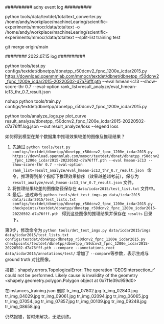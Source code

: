 
########## adny event log ##########

python tools/data/textdet/totaltext_converter.py /home/andy/workplace/machineLearing/scientific-experiments/mmocr/data/totaltext -o /home/andy/workplace/machineLearing/scientific-experiments/mmocr/data/totaltext --split-list training test


git merge origin/main  


########  2022.07.15 log  ##########

python tools/test.py configs/textdet/dbnetpp/dbnetpp_r50dcnv2_fpnc_1200e_icdar2015.py https://download.openmmlab.com/mmocr/textdet/dbnet/dbnetpp_r50dcnv2_fpnc_1200e_icdar2015-20220502-d7a76fff.pth --eval hmean-ic13 --show-score-thr 0.7 --eval-option rank_list=result_analyze/eval_hmean-ic13_thr_0.7_result.json

nohup python tools/train.py  configs/textdet/dbnetpp/dbnetpp_r50dcnv2_fpnc_1200e_icdar2015.py 

python tools/analyze_logs.py plot_curve  result_analyze/dbnetpp_r50dcnv2_fpnc_1200e_icdar2015-20220502-d7a76fff.log.json  --out result_analyze/loss --legend loss


如何得到模型在某个数据集中推理效果较差的图像及推理结果？

1. 先通过 `python tools/test.py configs/textdet/dbnetpp/dbnetpp_r50dcnv2_fpnc_1200e_icdar2015.py https://download.openmmlab.com/mmocr/textdet/dbnet/dbnetpp_r50dcnv2_fpnc_1200e_icdar2015-20220502-d7a76fff.pth --eval hmean-ic13 --show-score-thr 0.7 --eval-option rank_list=result_analyze/eval_hmean-ic13_thr_0.7_result.json
` 命令，推理得到某个指标下推理效果排序（效果越差越考前），保存为 `result_analyze/eval_hmean-ic13_thr_0.7_result.json` 文件。
2. 将推理结果较差的图像路径保存在 `data/icdar2015/test_list.txt` 文件中。
3. 最后，通过命令 `python tools/det_test_imgs.py data/icdar2015 data/icdar2015/test_lists.txt configs/textdet/dbnetpp/dbnetpp_r50dcnv2_fpnc_1200e_icdar2015.py checkpoints/textdet/dbnetpp/dbnetpp_r50dcnv2_fpnc_1200e_icdar2015-20220502-d7a76fff.pth ` 得到这些图像的推理结果并保存在 `results` 目录下。

第3步，修改命令为 `python tools/det_test_imgs.py data/icdar2015/imgs data/icdar2015/test_lists.txt configs/textdet/dbnetpp/dbnetpp_r50dcnv2_fpnc_1200e_icdar2015.py checkpoints/textdet/dbnetpp/dbnetpp_r50dcnv2_fpnc_1200e_icdar2015-20220502-d7a76fff.pth --compare --annotations_root data/icdar2015/annotations/test/`
增加了 `--compare`等参数，表示生成与ground truth 对比图像。


报错：shapely.errors.TopologicalError: The operation 'GEOSIntersection_r' could not be performed. Likely cause is invalidity of the geometry <shapely.geometry.polygon.Polygon object at 0x7f1e39c959d0>

在instances_training.json
删除
tr_img_07802.jpg
tr_img_02840.jpg
tr_img_04029.jpg
tr_img_09061.jpg
tr_img_02094.jpg
tr_img_06065.jpg
tr_img_07054.jpg
tr_img_07857.jpg
tr_img_00109.jpg
tr_img_09248.jpg
tr_img_08658.jpg

仍然报错，暂时未解决，无法训练。
